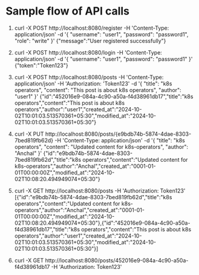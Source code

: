 # Sample flow of API calls

1. curl -X POST http://localhost:8080/register -H 'Content-Type: application/json' -d '{
  "username": "user1",                                                                                                                            "password": "password1",
  "role": "write"
}'
{"message":"User registered successfully"}

2. curl -X POST http://localhost:8080/login -H 'Content-Type: application/json' -d '{
  "username": "user1",
  "password": "password1"
}'
{"token":"Token123"}

3. curl -X POST http://localhost:8080/posts -H 'Content-Type: application/json' -H 'Authorization: 'Token123' -d '{
  "title": "k8s operators",
  "content": "This post is about k8s operators",
  "author": "user1"
}'
{"id":"452016e9-084a-4c90-a50a-f4d38961db17","title":"k8s operators","content":"This post is about k8s operators","author":"user1","created_at":"2024-10-02T10:01:03.513570361+05:30","modified_at":"2024-10-02T10:01:03.513570361+05:30"}

4. curl -X PUT http://localhost:8080/posts/{e9bdb74b-5874-4dae-8303-7bed819fb62d} -H 'Content-Type: application/json' -d '{
  "title": "k8s operators",
  "content": "Updated content for k8s-operators",
  "author": "Anchal"
}'
{"id":"e9bdb74b-5874-4dae-8303-7bed819fb62d","title":"k8s operators","content":"Updated content for k8s-operators","author":"Anchal","created_at":"0001-01-01T00:00:00Z","modified_at":"2024-10-02T10:08:20.494949074+05:30"}

5. curl -X GET http://localhost:8080/posts -H 'Authorization: Token123'
[{"id":"e9bdb74b-5874-4dae-8303-7bed819fb62d","title":"k8s operators","content":"Updated content for k8s-operators","author":"Anchal","created_at":"0001-01-01T00:00:00Z","modified_at":"2024-10-02T10:08:20.494949074+05:30"},{"id":"452016e9-084a-4c90-a50a-f4d38961db17","title":"k8s operators","content":"This post is about k8s operators","author":"user1","created_at":"2024-10-02T10:01:03.513570361+05:30","modified_at":"2024-10-02T10:01:03.513570361+05:30"}]

6.  curl -X GET http://localhost:8080/posts/452016e9-084a-4c90-a50a-f4d38961db17 -H 'Authorization: Token123'
